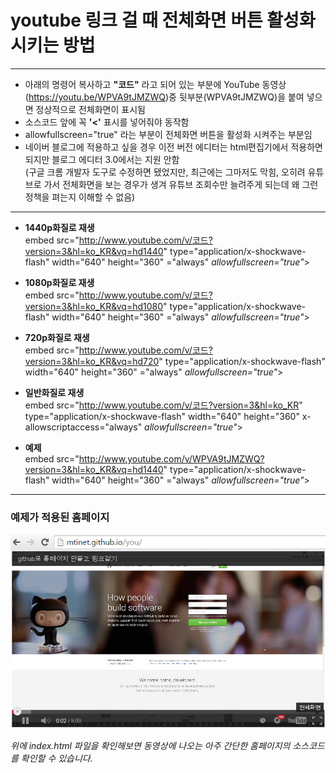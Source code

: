 # youtube 링크 걸 때 전체화면 버튼 활성화 시키는 방법

---
* 아래의 명령어 복사하고 **"코드"** 라고 되어 있는 부분에 
YouTube 동영상(https://youtu.be/WPVA9tJMZWQ)중 뒷부분(WPVA9tJMZWQ)을 붙여 넣으면
정상적으로 전체화면이 표시됨  
* 소스코드 앞에 꼭 **'<'** 표시를 넣어줘야 동작함   
* allowfullscreen="true" 라는 부분이 전체화면 버튼을 활성화 시켜주는 부분임
* 네이버 블로그에 적용하고 싶을 경우 이전 버전 에디터는 html편집기에서 적용하면 되지만 블로그 에디터 3.0에서는 지원 안함  
(구글 크롬 개발자 도구로 수정하면 됐었지만, 최근에는 그마저도 막힘, 오히려 유튜브로 가서 전체화면을 보는 경우가 생겨 유튜브 조회수만 늘려주게 되는데 왜 그런 정책을 펴는지 이해할 수 없음)

---
* **1440p화질로 재생**  
embed src="http://www.youtube.com/v/코드?version=3&hl=ko_KR&vq=hd1440" type="application/x-shockwave-flash" width="640" height="360" ="always" _allowfullscreen="true"_></embed>  

* **1080p화질로 재생**  
embed src="http://www.youtube.com/v/코드?version=3&hl=ko_KR&vq=hd1080" type="application/x-shockwave-flash" width="640" height="360" ="always" _allowfullscreen="true"_></embed>  


* **720p화질로 재생**  
embed src="http://www.youtube.com/v/코드?version=3&hl=ko_KR&vq=hd720" type="application/x-shockwave-flash" width="640" height="360" ="always" _allowfullscreen="true"_></embed>
 

* **일반화질로 재생**  
embed src="http://www.youtube.com/v/코드?version=3&hl=ko_KR" type="application/x-shockwave-flash" width="640" height="360" x-allowscriptaccess="always" _allowfullscreen="true"_></embed>
 
 
* **예제**  
embed src="http://www.youtube.com/v/WPVA9tJMZWQ?version=3&hl=ko_KR&vq=hd1440" type="application/x-shockwave-flash" width="640" height="360" ="always" _allowfullscreen="true"_></embed>  


---
### 예제가 적용된 홈페이지 
[![아래 사진을 클릭하세요.](https://raw.githubusercontent.com/mtinet/you/gh-pages/youtube_link.png)](http://mtinet.github.io/youtube_fullScreenVideoLink)  

_위에 index.html 파일을 확인해보면 동영상에 나오는 아주 간단한 홈페이지의 소스코드를 확인할 수 있습니다._
